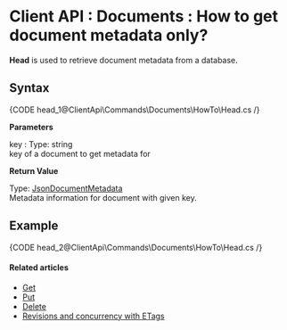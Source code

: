 # Client API : Documents : How to get document metadata only?

**Head** is used to retrieve document metadata from a database.

## Syntax

{CODE head_1@ClientApi\Commands\Documents\HowTo\Head.cs /}

**Parameters**   

key
:   Type: string   
key of a document to get metadata for

**Return Value**

Type: [JsonDocumentMetadata](../../../../glossary/json/json-document-metadata)   
Metadata information for document with given key.

## Example

{CODE head_2@ClientApi\Commands\Documents\HowTo\Head.cs /}

#### Related articles

- [Get](../../../../client-api/commands/documents/get)  
- [Put](../../../../client-api/commands/documents/put)  
- [Delete](../../../../client-api/commands/documents/delete)  
- [Revisions and concurrency with ETags](../../../../client-api/concurrency/revisions-and-concurrency-with-etags)   